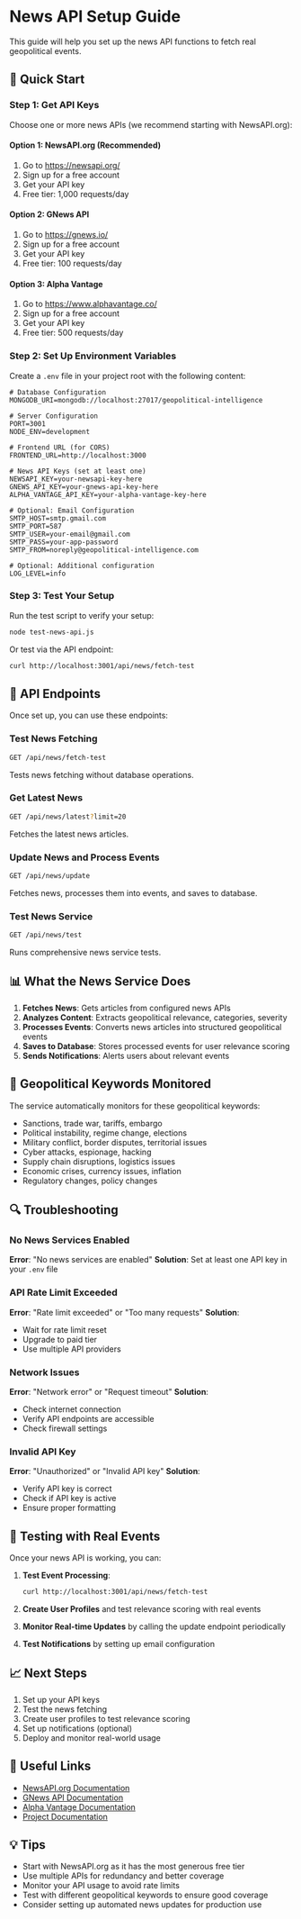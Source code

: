 # News API Setup Guide

This guide will help you set up the news API functions to fetch real geopolitical events.

## 🚀 Quick Start

### Step 1: Get API Keys

Choose one or more news APIs (we recommend starting with NewsAPI.org):

#### Option 1: NewsAPI.org (Recommended)
1. Go to https://newsapi.org/
2. Sign up for a free account
3. Get your API key
4. Free tier: 1,000 requests/day

#### Option 2: GNews API
1. Go to https://gnews.io/
2. Sign up for a free account
3. Get your API key
4. Free tier: 100 requests/day

#### Option 3: Alpha Vantage
1. Go to https://www.alphavantage.co/
2. Sign up for a free account
3. Get your API key
4. Free tier: 500 requests/day

### Step 2: Set Up Environment Variables

Create a `.env` file in your project root with the following content:

```env
# Database Configuration
MONGODB_URI=mongodb://localhost:27017/geopolitical-intelligence

# Server Configuration
PORT=3001
NODE_ENV=development

# Frontend URL (for CORS)
FRONTEND_URL=http://localhost:3000

# News API Keys (set at least one)
NEWSAPI_KEY=your-newsapi-key-here
GNEWS_API_KEY=your-gnews-api-key-here
ALPHA_VANTAGE_API_KEY=your-alpha-vantage-key-here

# Optional: Email Configuration
SMTP_HOST=smtp.gmail.com
SMTP_PORT=587
SMTP_USER=your-email@gmail.com
SMTP_PASS=your-app-password
SMTP_FROM=noreply@geopolitical-intelligence.com

# Optional: Additional configuration
LOG_LEVEL=info
```

### Step 3: Test Your Setup

Run the test script to verify your setup:

```bash
node test-news-api.js
```

Or test via the API endpoint:

```bash
curl http://localhost:3001/api/news/fetch-test
```

## 🔧 API Endpoints

Once set up, you can use these endpoints:

### Test News Fetching
```bash
GET /api/news/fetch-test
```
Tests news fetching without database operations.

### Get Latest News
```bash
GET /api/news/latest?limit=20
```
Fetches the latest news articles.

### Update News and Process Events
```bash
GET /api/news/update
```
Fetches news, processes them into events, and saves to database.

### Test News Service
```bash
GET /api/news/test
```
Runs comprehensive news service tests.

## 📊 What the News Service Does

1. **Fetches News**: Gets articles from configured news APIs
2. **Analyzes Content**: Extracts geopolitical relevance, categories, severity
3. **Processes Events**: Converts news articles into structured geopolitical events
4. **Saves to Database**: Stores processed events for user relevance scoring
5. **Sends Notifications**: Alerts users about relevant events

## 🎯 Geopolitical Keywords Monitored

The service automatically monitors for these geopolitical keywords:
- Sanctions, trade war, tariffs, embargo
- Political instability, regime change, elections
- Military conflict, border disputes, territorial issues
- Cyber attacks, espionage, hacking
- Supply chain disruptions, logistics issues
- Economic crises, currency issues, inflation
- Regulatory changes, policy changes

## 🔍 Troubleshooting

### No News Services Enabled
**Error**: "No news services are enabled"
**Solution**: Set at least one API key in your `.env` file

### API Rate Limit Exceeded
**Error**: "Rate limit exceeded" or "Too many requests"
**Solution**: 
- Wait for rate limit reset
- Upgrade to paid tier
- Use multiple API providers

### Network Issues
**Error**: "Network error" or "Request timeout"
**Solution**:
- Check internet connection
- Verify API endpoints are accessible
- Check firewall settings

### Invalid API Key
**Error**: "Unauthorized" or "Invalid API key"
**Solution**:
- Verify API key is correct
- Check if API key is active
- Ensure proper formatting

## 🧪 Testing with Real Events

Once your news API is working, you can:

1. **Test Event Processing**:
   ```bash
   curl http://localhost:3001/api/news/fetch-test
   ```

2. **Create User Profiles** and test relevance scoring with real events

3. **Monitor Real-time Updates** by calling the update endpoint periodically

4. **Test Notifications** by setting up email configuration

## 📈 Next Steps

1. Set up your API keys
2. Test the news fetching
3. Create user profiles to test relevance scoring
4. Set up notifications (optional)
5. Deploy and monitor real-world usage

## 🔗 Useful Links

- [NewsAPI.org Documentation](https://newsapi.org/docs)
- [GNews API Documentation](https://gnews.io/docs)
- [Alpha Vantage Documentation](https://www.alphavantage.co/documentation/)
- [Project Documentation](./docs/)

## 💡 Tips

- Start with NewsAPI.org as it has the most generous free tier
- Use multiple APIs for redundancy and better coverage
- Monitor your API usage to avoid rate limits
- Test with different geopolitical keywords to ensure good coverage
- Consider setting up automated news updates for production use 